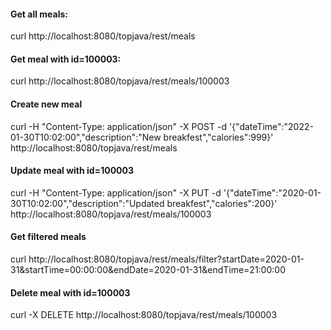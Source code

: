#### Get all meals:
curl http://localhost:8080/topjava/rest/meals
#### Get meal with id=100003:
curl http://localhost:8080/topjava/rest/meals/100003
#### Create new meal
curl -H "Content-Type: application/json" -X POST -d '{"dateTime":"2022-01-30T10:02:00","description":"New breakfest","calories":999}' http://localhost:8080/topjava/rest/meals
#### Update meal with id=100003
curl -H "Content-Type: application/json" -X PUT -d '{"dateTime":"2020-01-30T10:02:00","description":"Updated breakfest","calories":200}' http://localhost:8080/topjava/rest/meals/100003
#### Get filtered meals
curl http://localhost:8080/topjava/rest/meals/filter?startDate=2020-01-31&startTime=00:00:00&endDate=2020-01-31&endTime=21:00:00
#### Delete meal with id=100003
curl -X DELETE http://localhost:8080/topjava/rest/meals/100003

